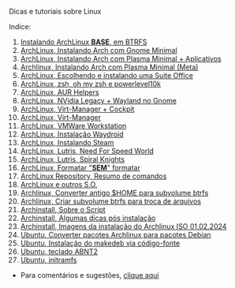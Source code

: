 Dicas e tutoriais sobre Linux

Indice:

01) [Instalando ArchLinux **BASE**, em BTRFS](https://elppans.github.io/doc-linux/archLinux_instalacao_base_btrfs)  
02) [ArchLinux, Instalando Arch com Gnome Minimal](https://elppans.github.io/doc-linux/archlinux_gnome_minimal)  
03) [ArchLinux, Instalando Arch com Plasma Minimal + Aplicativos](https://elppans.github.io/doc-linux/archlinux_plasma_minimal)  
04) [Archlinux, Instalando Arch com Plasma Minimal (Meta)](https://elppans.github.io/doc-linux/archlinux_plasma_meta)  
05) [ArchLinux, Escolhendo e instalando uma Suite Office](https://elppans.github.io/doc-linux/archlinux_suite_office)  
06) [ArchLinux, zsh, oh my zsh e powerlevel10k](https://elppans.github.io/doc-linux/archlinux_zsh_ohmyzsh_powerlevel10k)  
07) [ArchLinux, AUR Helpers](https://elppans.github.io/doc-linux/archlinux_aur_helpers)  
08) [ArchLinux, NVidia Legacy + Wayland no Gnome](https://elppans.github.io/doc-linux/archlinux_nvidia_legacy_wayland_gnome)  
09) [ArchLinux, Virt-Manager + Cockpit](https://elppans.github.io/doc-linux/archlinux_virt-manager_cockpit)  
10) [ArchLinux, Virt-Manager](https://elppans.github.io/doc-linux/archlinux_virtmanager)  
11) [ArchLinux, VMWare Workstation](https://elppans.github.io/doc-linux/archlinux_vmware-workstation)  
12) [ArchLinux, Instalação Waydroid](https://elppans.github.io/doc-linux/archlinux_instalacao_waydroid)    
13) [ArchLinux, Instalando Steam](https://elppans.github.io/doc-linux/archlinux_steam)  
14) [ArchLinux, Lutris, Need For Speed World](https://elppans.github.io/doc-linux/arch_lutris_nfs)  
15) [ArchLinux, Lutris, Spiral Knights](https://elppans.github.io/doc-linux/arch_lutris_spiralknights)  
16) [ArchLinux, Formatar "**SEM**" formatar](https://elppans.github.io/doc-linux/archlinux_formatar_sem_formatar)  
17) [ArchLinux Repository, Resumo de comandos](https://elppans.github.io/doc-linux/archlinux_repository_resumo_de_comandos)  
18) [ArchLinux e outros S.O.](https://elppans.github.io/doc-linux/archlinux_e_outros_sistemas_operacionais)  
19) [Archlinux, Converter antigo $HOME para subvolume btrfs](https://elppans.github.io/doc-linux/converter_antigo_home_para_subvolume_btrfs)  
20) [Archlinux, Criar subvolume btrfs para troca de arquivos](https://elppans.github.io/doc-linux/criar_subvolume_btrfs_para_troca)  
21) [Archinstall, Sobre o Script](https://elppans.github.io/doc-linux/archinstall_script)  
22) [Archinstall, Algumas dicas pós instalação](https://elppans.github.io/doc-linux/archinstall_tips_pos_inst)  
23) [Archinstall, Imagens da instalação do Archlinux ISO 01.02.2024](https://elppans.github.io/doc-linux/archinstall_img_archlinux-2024.02.01-x86_64)  
24) [Ubuntu, Converter pacotes Archlinux para pacotes Debian](https://elppans.github.io/doc-linux/aur_para_deb)  
25) [Ubuntu, Instalação do makedeb via código-fonte](https://elppans.github.io/doc-linux/instalar_makedeb_source_ubuntu)  
26) [Ubuntu, teclado ABNT2](https://elppans.github.io/doc-linux/ubuntu_keyboard_abnt2)
27) [Ubuntu, initramfs](https://elppans.github.io/doc-linux/como_corrigir_o_erro_initramfs_no_linux)  




* Para comentários e sugestões, [clique aqui](https://github.com/elppans/doc-linux/issues)  
